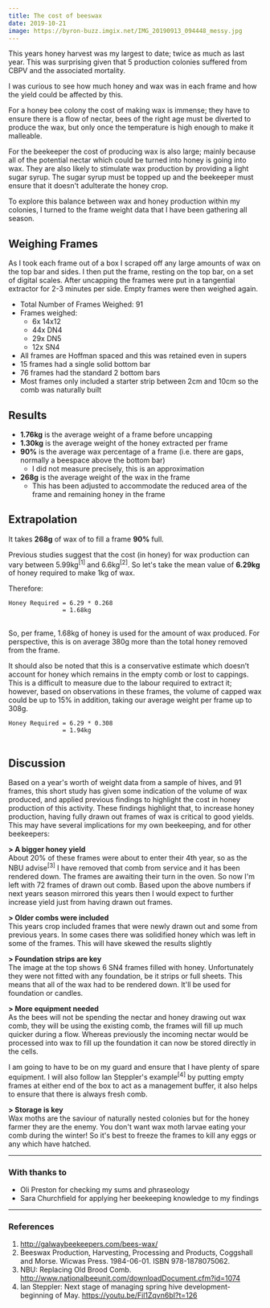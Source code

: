 ```yaml
---
title: The cost of beeswax
date: 2019-10-21
image: https://byron-buzz.imgix.net/IMG_20190913_094448_messy.jpg
---
```


This years honey harvest was my largest to date; twice as much as last year. 
This was surprising given that 5 production colonies suffered from 
CBPV and the associated mortality.

I was curious to see how much honey and wax was in each frame and how the yield 
could be affected by this.

For a honey bee colony the cost of making wax is immense; they have to ensure 
there is a flow of nectar, bees of the right age must be diverted to produce 
the wax, but only once the temperature is high enough to make it malleable.

For the beekeeper the cost of producing wax is also large; mainly because all
of the potential nectar which could be turned into honey is going into wax. They
are also likely to stimulate wax production by providing a light sugar syrup. 
The sugar syrup must be topped up and the beekeeper must ensure that it doesn't
adulterate the honey crop.

To explore this balance between wax and honey production within my colonies, I 
turned to the frame weight data that I have been gathering all season. 


## Weighing Frames

As I took each frame out of a box I scraped off any large amounts of wax on the
top bar and sides. I then put the frame, resting on the top bar, on a set of
digital scales. After uncapping the frames were put in a tangential extractor 
for 2-3 minutes per side. Empty frames were then weighed again.

- Total Number of Frames Weighed: 91
- Frames weighed:
    - 6x 14x12
    - 44x DN4
    - 29x DN5
    - 12x SN4
- All frames are Hoffman spaced and this was retained even in supers
- 15 frames had a single solid bottom bar
- 76 frames had the standard 2 bottom bars
- Most frames only included a starter strip between 2cm and 10cm so the comb
  was naturally built

## Results

- **1.76kg** is the average weight of a frame before uncapping
- **1.30kg** is the average weight of the honey extracted per frame
- **90%** is the average wax percentage of a frame (i.e. there are gaps, 
    normally a beespace above the bottom bar)
    - I did not measure precisely, this is an approximation
- **268g** is the average weight of the wax in the frame
    - This has been adjusted to accommodate the reduced area of the frame and 
      remaining honey in the frame

## Extrapolation

It takes **268g** of wax of to fill a frame **90%** full.

Previous studies suggest that the cost (in honey) for wax production can vary 
between 5.99kg<sup>[1]</sup> and 6.6kg<sup>[2]</sup>. 
So let's take the mean value of **6.29kg** of honey required to make 1kg of wax.

Therefore:

<pre>
<code>Honey Required = 6.29 * 0.268
               = 1.68kg
</code>
</pre>

So, per frame, 1.68kg of honey is used for the amount of wax produced. For 
perspective, this is on average 380g more than the total honey removed from the 
frame. 

It should also be noted that this is a conservative estimate which doesn’t 
account for honey which remains in the empty comb or lost to cappings. This is a
difficult to measure due to the labour required to extract it; however, based on 
observations in these frames, the volume of capped wax could be up to 15% in 
addition, taking our average weight per frame up to 308g. 

<pre>
<code>Honey Required = 6.29 * 0.308
               = 1.94kg
</code>
</pre>

## Discussion

Based on a year's worth of weight data from a sample of hives, and 91 frames, 
this short study has given some indication of the volume of wax produced, and 
applied previous findings to highlight the cost in honey production of this 
activity. These findings highlight that, to increase honey production, having 
fully drawn out frames of wax is critical to good yields. This may have several
implications for my own beekeeping, and for other beekeepers:

**> A bigger honey yield**<br />
About 20% of these frames were about to enter their 4th year, so as the NBU advise<sup>[3]</sup>
I have removed that comb from service and it has been rendered down. The frames
are awaiting their turn in the oven. So now I'm left with 72 frames of drawn
out comb. Based upon the above numbers if next years season mirrored this years
then I would expect to further increase yield just from having drawn out frames.

**> Older combs were included**<br />
This years crop included frames that were newly drawn out and some from previous
years. In some cases there was solidified honey which was left in some of the
frames. This will have skewed the results slightly

**> Foundation strips are key**<br />
The image at the top shows 6 SN4 frames filled with honey. Unfortunately they
were not fitted with any foundation, be it strips or full sheets. This means
that all of the wax had to be rendered down. It'll be used for foundation or
candles.

**> More equipment needed**<br />
As the bees will not be spending the nectar and honey drawing out wax comb, they 
will be using the existing comb, the frames will fill up much quicker during a 
flow. Whereas previously the incoming nectar would be processed into wax to fill 
up the foundation it can now be stored directly in the cells. 

I am going to have to be on my guard and ensure that I have plenty of spare 
equipment. I will also follow Ian Steppler's example<sup>[4]</sup> by putting 
empty frames at either end of the box to act as a management buffer, it also 
helps to ensure that there is always fresh comb.

**> Storage is key**<br />
Wax moths are the saviour of naturally nested colonies but for the honey farmer
they are the enemy. You don't want wax moth larvae eating your comb during the 
winter! So it's best to freeze the frames to kill any eggs or any which
have hatched.

---

### With thanks to

- Oli Preston for checking my sums and phraseology
- Sara Churchfield for applying her beekeeping knowledge to my findings

---

### References

1. http://galwaybeekeepers.com/bees-wax/
2. Beeswax Production, Harvesting, Processing and Products, Coggshall and Morse. Wicwas Press. 1984-06-01. ISBN 978-1878075062.
3. NBU: Replacing Old Brood Comb. http://www.nationalbeeunit.com/downloadDocument.cfm?id=1074
4. Ian Steppler: Next stage of managing spring hive development- beginning of May. https://youtu.be/Fil1Zqvn6bI?t=126